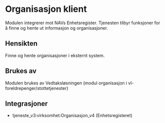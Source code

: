 # Organisasjon klient

Modulen integrerer mot NAVs Enhetsregister. Tjenesten tilbyr funksjoner for å finne og hente ut informasjon og organisasjoner.

## Hensikten

Finne og hente organisasjoner i eksternt system.

## Brukes av

Modulen brukes av Vedtaksløsningen (modul organisasjon i vl-foreldrepenger/stottetjenester) 

## Integrasjoner
* tjeneste_v3:virksomhet:Organisasjon_v4 (Enhetsregisteret)